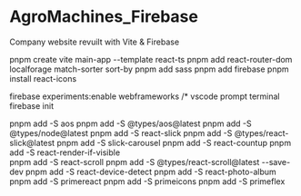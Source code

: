 # AgroMachines_Firebase

Company website revuilt with Vite &amp; Firebase

pnpm create vite main-app --template react-ts
pnpm add react-router-dom localforage match-sorter sort-by
pnpm add sass
pnpm add firebase
pnpm install react-icons

firebase experiments:enable webframeworks /* vscode prompt terminal
firebase init

pnpm add -S aos
pnpm add -S @types/aos@latest
pnpm add -S @types/node@latest
pnpm add -S react-slick
pnpm add -S @types/react-slick@latest
pnpm add -S slick-carousel
pnpm add -S react-countup
pnpm add -S react-render-if-visible  
pnpm add -S react-scroll
pnpm add -S @types/react-scroll@latest --save-dev
pnpm add -S react-device-detect
pnpm add -S react-photo-album
pnpm add -S primereact
pnpm add -S primeicons
pnpm add -S primeflex